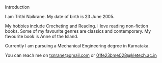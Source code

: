 Introduction

I am Trithi Naikrane. My date of birth is 23 June 2005.


My hobbies include Crocheting and Reading. I love reading non-fiction books. Some of my favourite genres are classics and contemporary. My favourite book is Anne of the Island.

Currently I am pursuing a Mechanical Engineering degree in Karnataka.

You can reach me on txnrane@gmail.com or 01fe23bme028@kletech.ac.in

<!---
Trithi-124/Trithi-124 is a ✨ special ✨ repository because its `README.md` (this file) appears on your GitHub profile.
You can click the Preview link to take a look at your changes.
--->
